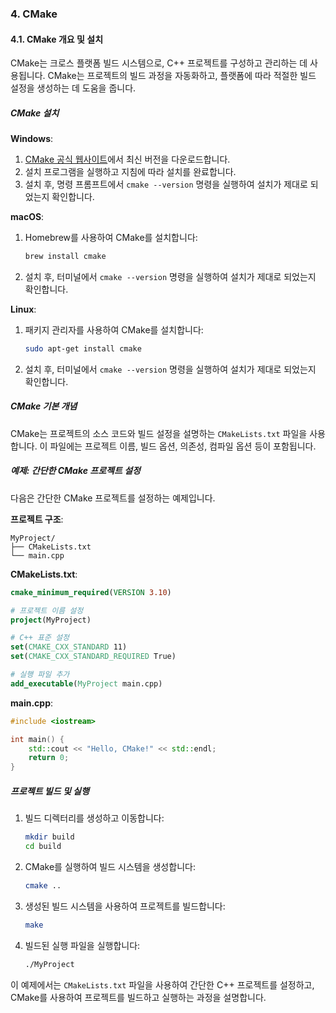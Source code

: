 ### 4. CMake

#### 4.1. CMake 개요 및 설치

CMake는 크로스 플랫폼 빌드 시스템으로, C++ 프로젝트를 구성하고 관리하는 데 사용됩니다. CMake는 프로젝트의 빌드 과정을 자동화하고, 플랫폼에 따라 적절한 빌드 설정을 생성하는 데 도움을 줍니다.

##### CMake 설치

**Windows**:
1. [CMake 공식 웹사이트](https://cmake.org/download/)에서 최신 버전을 다운로드합니다.
2. 설치 프로그램을 실행하고 지침에 따라 설치를 완료합니다.
3. 설치 후, 명령 프롬프트에서 `cmake --version` 명령을 실행하여 설치가 제대로 되었는지 확인합니다.

**macOS**:
1. Homebrew를 사용하여 CMake를 설치합니다:
   ```bash
   brew install cmake
   ```
2. 설치 후, 터미널에서 `cmake --version` 명령을 실행하여 설치가 제대로 되었는지 확인합니다.

**Linux**:
1. 패키지 관리자를 사용하여 CMake를 설치합니다:
   ```bash
   sudo apt-get install cmake
   ```
2. 설치 후, 터미널에서 `cmake --version` 명령을 실행하여 설치가 제대로 되었는지 확인합니다.

##### CMake 기본 개념

CMake는 프로젝트의 소스 코드와 빌드 설정을 설명하는 `CMakeLists.txt` 파일을 사용합니다. 이 파일에는 프로젝트 이름, 빌드 옵션, 의존성, 컴파일 옵션 등이 포함됩니다.

##### 예제: 간단한 CMake 프로젝트 설정

다음은 간단한 CMake 프로젝트를 설정하는 예제입니다.

**프로젝트 구조**:
```
MyProject/
├── CMakeLists.txt
└── main.cpp
```

**CMakeLists.txt**:
```cmake
cmake_minimum_required(VERSION 3.10)

# 프로젝트 이름 설정
project(MyProject)

# C++ 표준 설정
set(CMAKE_CXX_STANDARD 11)
set(CMAKE_CXX_STANDARD_REQUIRED True)

# 실행 파일 추가
add_executable(MyProject main.cpp)
```

**main.cpp**:
```cpp
#include <iostream>

int main() {
    std::cout << "Hello, CMake!" << std::endl;
    return 0;
}
```

##### 프로젝트 빌드 및 실행

1. 빌드 디렉터리를 생성하고 이동합니다:
   ```bash
   mkdir build
   cd build
   ```

2. CMake를 실행하여 빌드 시스템을 생성합니다:
   ```bash
   cmake ..
   ```

3. 생성된 빌드 시스템을 사용하여 프로젝트를 빌드합니다:
   ```bash
   make
   ```

4. 빌드된 실행 파일을 실행합니다:
   ```bash
   ./MyProject
   ```

이 예제에서는 `CMakeLists.txt` 파일을 사용하여 간단한 C++ 프로젝트를 설정하고, CMake를 사용하여 프로젝트를 빌드하고 실행하는 과정을 설명합니다.
